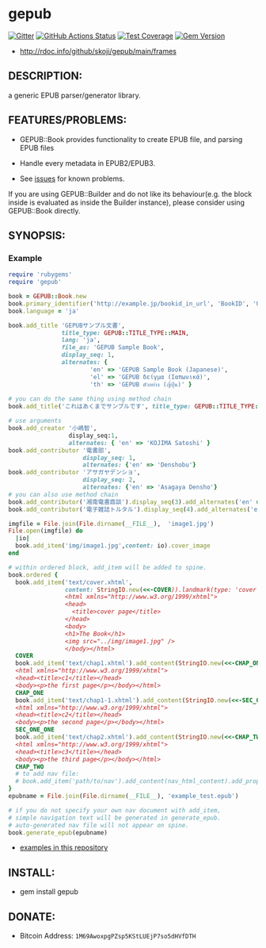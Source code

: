 # gepub  

[![Gitter](https://badges.gitter.im/Join%20Chat.svg)](https://gitter.im/skoji/gepub?utm_source=badge&utm_medium=badge&utm_campaign=pr-badge&utm_content=badge)
[![GitHub Actions Status](https://github.com/skoji/gepub/workflows/Test/badge.svg)](https://github.com/skoji/gepub/actions?query=workflow%3ATest)
[![Test Coverage](https://api.codeclimate.com/v1/badges/acd6df07e071a4bbb399/test_coverage)](https://codeclimate.com/github/skoji/gepub/test_coverage)
[![Gem Version](https://badge.fury.io/rb/gepub.svg)](http://badge.fury.io/rb/gepub)

* http://rdoc.info/github/skoji/gepub/main/frames

## DESCRIPTION:

a generic EPUB parser/generator library.

## FEATURES/PROBLEMS:

* GEPUB::Book provides functionality to create EPUB file, and parsing EPUB files
* Handle every metadata in EPUB2/EPUB3.

* See [issues](https://github.com/skoji/gepub/issues/) for known problems.

If you are using GEPUB::Builder and do not like its behaviour(e.g. the block inside is evaluated as inside the Builder instance), please consider using GEPUB::Book directly.

## SYNOPSIS:

### Example

```ruby
require 'rubygems'
require 'gepub'

book = GEPUB::Book.new
book.primary_identifier('http://example.jp/bookid_in_url', 'BookID', 'URL')
book.language = 'ja'

book.add_title 'GEPUBサンプル文書', 
               title_type: GEPUB::TITLE_TYPE::MAIN,
               lang: 'ja',
               file_as: 'GEPUB Sample Book',
               display_seq: 1,
               alternates: {
                       'en' => 'GEPUB Sample Book (Japanese)',
                       'el' => 'GEPUB δείγμα (Ιαπωνικά)',
                       'th' => 'GEPUB ตัวอย่าง (ญี่ปุ่น)' }
               
# you can do the same thing using method chain
book.add_title('これはあくまでサンプルです', title_type: GEPUB::TITLE_TYPE::SUBTITLE).display_seq(1).add_alternates('en' => 'this book is just a sample.')

# use arguments
book.add_creator '小嶋智', 
                 display_seq:1, 
                 alternates: { 'en' => 'KOJIMA Satoshi' } 
book.add_contributor '電書部',
                     display_seq: 1,
                     alternates: {'en' => 'Denshobu'}
book.add_contributor 'アサガヤデンショ',
                     display_seq: 2, 
                     alternates: {'en' => 'Asagaya Densho'}
# you can also use method chain
book.add_contributor('湘南電書鼎談').display_seq(3).add_alternates('en' => 'Shonan Densho Teidan')
book.add_contributor('電子雑誌トルタル').display_seq(4).add_alternates('en' => 'eMagazine Torutaru')

imgfile = File.join(File.dirname(__FILE__),  'image1.jpg')
File.open(imgfile) do
  |io|
  book.add_item('img/image1.jpg',content: io).cover_image
end

# within ordered block, add_item will be added to spine.
book.ordered {
  book.add_item('text/cover.xhtml',
                content: StringIO.new(<<-COVER)).landmark(type: 'cover', title: 'cover page')
                <html xmlns="http://www.w3.org/1999/xhtml">
                <head>
                  <title>cover page</title>
                </head>
                <body>
                <h1>The Book</h1>
                <img src="../img/image1.jpg" />
                </body></html>
  COVER
  book.add_item('text/chap1.xhtml').add_content(StringIO.new(<<-CHAP_ONE)).toc_text('Chapter 1').landmark(type: 'bodymatter', title: '本文')
  <html xmlns="http://www.w3.org/1999/xhtml">
  <head><title>c1</title></head>
  <body><p>the first page</p></body></html>
  CHAP_ONE
  book.add_item('text/chap1-1.xhtml').add_content(StringIO.new(<<-SEC_ONE_ONE)) # do not appear on table of contents
  <html xmlns="http://www.w3.org/1999/xhtml">
  <head><title>c2</title></head>
  <body><p>the second page</p></body></html>
  SEC_ONE_ONE
  book.add_item('text/chap2.xhtml').add_content(StringIO.new(<<-CHAP_TWO)).toc_text('Chapter 2')
  <html xmlns="http://www.w3.org/1999/xhtml">
  <head><title>c3</title></head>
  <body><p>the third page</p></body></html>
  CHAP_TWO
  # to add nav file:
  # book.add_item('path/to/nav').add_content(nav_html_content).add_property('nav')
}
epubname = File.join(File.dirname(__FILE__), 'example_test.epub')

# if you do not specify your own nav document with add_item, 
# simple navigation text will be generated in generate_epub.
# auto-generated nav file will not appear on spine.
book.generate_epub(epubname)
```
 * [examples in this repository](https://github.com/skoji/gepub/tree/main/examples/) 

## INSTALL:

* gem install gepub

## DONATE:

* Bitcoin Address: `1M69AwoxpgPZsp5KStLUEjP7so5dHVfDTH`

